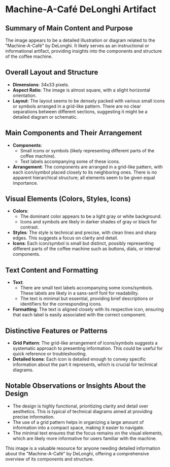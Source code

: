 # Machine-A-Café DeLonghi Artifact

## Summary of Main Content and Purpose
The image appears to be a detailed illustration or diagram related to the "Machine-A-Café" by DeLonghi. It likely serves as an instructional or informational artifact, providing insights into the components and structure of the coffee machine.

## Overall Layout and Structure
- **Dimensions**: 34x33 pixels.
- **Aspect Ratio**: The image is almost square, with a slight horizontal orientation.
- **Layout**: The layout seems to be densely packed with various small icons or symbols arranged in a grid-like pattern. There are no clear separations between different sections, suggesting it might be a detailed diagram or schematic.

## Main Components and Their Arrangement
- **Components**:
  - Small icons or symbols (likely representing different parts of the coffee machine).
  - Text labels accompanying some of these icons.
- **Arrangement**: The components are arranged in a grid-like pattern, with each icon/symbol placed closely to its neighboring ones. There is no apparent hierarchical structure; all elements seem to be given equal importance.

## Visual Elements (Colors, Styles, Icons)
- **Colors**:
  - The dominant color appears to be a light gray or white background.
  - Icons and symbols are likely in darker shades of gray or black for contrast.
- **Styles**: The style is technical and precise, with clean lines and sharp edges. This suggests a focus on clarity and detail.
- **Icons**: Each icon/symbol is small but distinct, possibly representing different parts of the coffee machine such as buttons, dials, or internal components.

## Text Content and Formatting
- **Text**:
  - There are small text labels accompanying some icons/symbols. These labels are likely in a sans-serif font for readability.
  - The text is minimal but essential, providing brief descriptions or identifiers for the corresponding icons.
- **Formatting**: The text is aligned closely with its respective icon, ensuring that each label is easily associated with the correct component.

## Distinctive Features or Patterns
- **Grid Pattern**: The grid-like arrangement of icons/symbols suggests a systematic approach to presenting information. This could be useful for quick reference or troubleshooting.
- **Detailed Icons**: Each icon is detailed enough to convey specific information about the part it represents, which is crucial for technical diagrams.

## Notable Observations or Insights About the Design
- The design is highly functional, prioritizing clarity and detail over aesthetics. This is typical of technical diagrams aimed at providing precise information.
- The use of a grid pattern helps in organizing a large amount of information into a compact space, making it easier to navigate.
- The minimal text ensures that the focus remains on the visual elements, which are likely more informative for users familiar with the machine.

This image is a valuable resource for anyone needing detailed information about the "Machine-A-Café" by DeLonghi, offering a comprehensive overview of its components and structure.